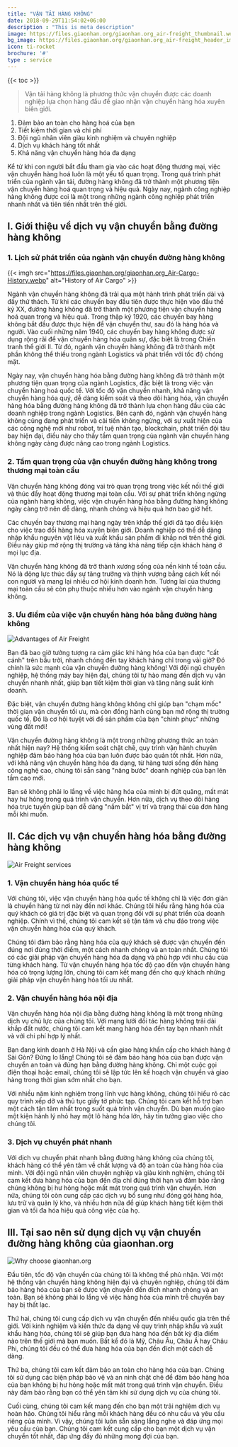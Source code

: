 ```yaml
---
title: "VẬN TẢI HÀNG KHÔNG"
date: 2018-09-29T11:54:02+06:00
description : "This is meta description"
image: https://files.giaonhan.org/giaonhan.org_air-freight_thumbnail.webp
bg_image: https://files.giaonhan.org/giaonhan.org_air-freight_header_img.webp
icon: ti-rocket
brochure: '#'
type : service
---
```

{{< toc >}}

>Vận tải hàng không là phương thức vận chuyển được các doanh nghiệp lựa chọn hàng đầu để giao nhận vận chuyển hàng hóa xuyên biên giới.

1. Đảm bảo an toàn cho hàng hoá của bạn
2. Tiết kiệm thời gian và chi phí
3. Đội ngũ nhân viên giàu kinh nghiệm và chuyên nghiệp
4. Dịch vụ khách hàng tốt nhất
5. Khả năng vận chuyển hàng hóa đa dạng

Kể từ khi con người bắt đầu tham gia vào các hoạt động thương mại, việc vận chuyển hàng hoá luôn là một yếu tố quan trọng. Trong quá trình phát triển của ngành vận tải, đường hàng không đã trở thành một phương tiện vận chuyển hàng hoá quan trọng và hiệu quả. Ngày nay, ngành công nghiệp hàng không được coi là một trong những ngành công nghiệp phát triển nhanh nhất và tiên tiến nhất trên thế giới.

## I. Giới thiệu về dịch vụ vận chuyển bằng đường hàng không

### 1. Lịch sử phát triển của ngành vận chuyển đường hàng không
{{< imgh src="https://files.giaonhan.org/giaonhan.org_Air-Cargo-History.webp" alt="History of Air Cargo" >}}

Ngành vận chuyển hàng không đã trải qua một hành trình phát triển dài và đầy thử thách. Từ khi các chuyến bay đầu tiên được thực hiện vào đầu thế kỷ XX, đường hàng không đã trở thành một phương tiện vận chuyển hàng hoá quan trọng và hiệu quả. Trong thập kỷ 1920, các chuyến bay hàng không bắt đầu được thực hiện để vận chuyển thư, sau đó là hàng hóa và người. Vào cuối những năm 1940, các chuyến bay hàng không được sử dụng rộng rãi để vận chuyển hàng hóa quân sự, đặc biệt là trong Chiến tranh thế giới II. Từ đó, ngành vận chuyển hàng không đã trở thành một phần không thể thiếu trong ngành Logistics và phát triển với tốc độ chóng mặt.

Ngày nay, vận chuyển hàng hóa bằng đường hàng không đã trở thành một phương tiện quan trọng của ngành Logistics, đặc biệt là trong việc vận chuyển hàng hoá quốc tế. Với tốc độ vận chuyển nhanh, khả năng vận chuyển hàng hóa quý, dễ dàng kiểm soát và theo dõi hàng hóa, vận chuyển hàng hóa bằng đường hàng không đã trở thành lựa chọn hàng đầu của các doanh nghiệp trong ngành Logistics. Bên cạnh đó, ngành vận chuyển hàng không cũng đang phát triển và cải tiến không ngừng, với sự xuất hiện của các công nghệ mới như robot, trí tuệ nhân tạo, blockchain, phát triển đội tàu bay hiện đại, điều này cho thấy tầm quan trọng của ngành vận chuyển hàng không ngày càng được nâng cao trong ngành Logistics.

### 2. Tầm quan trọng của vận chuyển đường hàng không trong thương mại toàn cầu

Vận chuyển hàng không đóng vai trò quan trọng trong việc kết nối thế giới và thúc đẩy hoạt động thương mại toàn cầu. Với sự phát triển không ngừng của ngành hàng không, việc vận chuyển hàng hóa bằng đường hàng không ngày càng trở nên dễ dàng, nhanh chóng và hiệu quả hơn bao giờ hết.

Các chuyến bay thương mại hàng ngày trên khắp thế giới đã tạo điều kiện cho việc trao đổi hàng hóa xuyên biên giới. Doanh nghiệp có thể dễ dàng nhập khẩu nguyên vật liệu và xuất khẩu sản phẩm đi khắp nơi trên thế giới. Điều này giúp mở rộng thị trường và tăng khả năng tiếp cận khách hàng ở mọi lục địa.

Vận chuyển hàng không đã trở thành xương sống của nền kinh tế toàn cầu. Nó là động lực thúc đẩy sự tăng trưởng và thịnh vượng bằng cách kết nối con người và mang lại nhiều cơ hội kinh doanh hơn. Tương lai của thương mại toàn cầu sẽ còn phụ thuộc nhiều hơn vào ngành vận chuyển hàng không.

### 3. Ưu điểm của việc vận chuyển hàng hóa bằng đường hàng không

![Advantages of Air Freight](https://files.giaonhan.org/giaonhan.org_Advantages-of-Air-Freight.webp)

Bạn đã bao giờ tưởng tượng ra cảm giác khi hàng hóa của bạn được "cất cánh" trên bầu trời, nhanh chóng đến tay khách hàng chỉ trong vài giờ? Đó chính là sức mạnh của vận chuyển đường hàng không! Với đội ngũ chuyên nghiệp, hệ thống máy bay hiện đại, chúng tôi tự hào mang đến dịch vụ vận chuyển nhanh nhất, giúp bạn tiết kiệm thời gian và tăng năng suất kinh doanh.

Đặc biệt, vận chuyển đường hàng không không chỉ giúp bạn "chạm mốc" thời gian vận chuyển tối ưu, mà còn đồng hành cùng bạn mở rộng thị trường quốc tế. Đó là cơ hội tuyệt vời để sản phẩm của bạn "chinh phục" những vùng đất mới!

Vận chuyển đường hàng không là một trong những phương thức an toàn nhất hiện nay? Hệ thống kiểm soát chặt chẽ, quy trình vận hành chuyên nghiệp đảm bảo hàng hóa của bạn luôn được bảo quản tốt nhất. Hơn nữa, với khả năng vận chuyển hàng hóa đa dạng, từ hàng tươi sống đến hàng công nghệ cao, chúng tôi sẵn sàng "nâng bước" doanh nghiệp của bạn lên tầm cao mới.

Bạn sẽ không phải lo lắng về việc hàng hóa của mình bị đứt quãng, mất mát hay hư hỏng trong quá trình vận chuyển. Hơn nữa, dịch vụ theo dõi hàng hóa trực tuyến giúp bạn dễ dàng "nắm bắt" vị trí và trạng thái của đơn hàng mỗi khi muốn.

## II. Các dịch vụ vận chuyển hàng hóa bằng đường hàng không

![Air Freight services](https://files.giaonhan.org/giaonhan.org_Air-Freight-services.webp)

### 1. Vận chuyển hàng hóa quốc tế

Với chúng tôi, việc vận chuyển hàng hóa quốc tế không chỉ là việc đơn giản là chuyển hàng từ nơi này đến nơi khác. Chúng tôi hiểu rằng hàng hóa của quý khách có giá trị đặc biệt và quan trọng đối với sự phát triển của doanh nghiệp. Chính vì thế, chúng tôi cam kết sẽ tận tâm và chu đáo trong việc vận chuyển hàng hóa của quý khách.

Chúng tôi đảm bảo rằng hàng hóa của quý khách sẽ được vận chuyển đến đúng nơi đúng thời điểm, một cách nhanh chóng và an toàn nhất. Chúng tôi có các giải pháp vận chuyển hàng hóa đa dạng và phù hợp với nhu cầu của từng khách hàng. Từ vận chuyển hàng hóa tốc độ cao đến vận chuyển hàng hóa có trọng lượng lớn, chúng tôi cam kết mang đến cho quý khách những giải pháp vận chuyển hàng hóa tối ưu nhất.

### 2. Vận chuyển hàng hóa nội địa

Vận chuyển hàng hóa nội địa bằng đường hàng không là một trong những dịch vụ chủ lực của chúng tôi. Với mạng lưới đối tác hàng không trải dài khắp đất nước, chúng tôi cam kết mang hàng hóa đến tay bạn nhanh nhất và với chi phí hợp lý nhất.

Bạn đang kinh doanh ở Hà Nội và cần giao hàng khẩn cấp cho khách hàng ở Sài Gòn? Đừng lo lắng! Chúng tôi sẽ đảm bảo hàng hóa của bạn được vận chuyển an toàn và đúng hạn bằng đường hàng không. Chỉ một cuộc gọi điện thoại hoặc email, chúng tôi sẽ lập tức lên kế hoạch vận chuyển và giao hàng trong thời gian sớm nhất cho bạn.

Với nhiều năm kinh nghiệm trong lĩnh vực hàng không, chúng tôi hiểu rõ các quy trình xếp dỡ và thủ tục giấy tờ phức tạp. Chúng tôi cam kết hỗ trợ bạn một cách tận tâm nhất trong suốt quá trình vận chuyển. Dù bạn muốn giao một kiện hành lý nhỏ hay một lô hàng hóa lớn, hãy tin tưởng giao việc cho chúng tôi.

### 3. Dịch vụ chuyển phát nhanh

Với dịch vụ chuyển phát nhanh bằng đường hàng không của chúng tôi, khách hàng có thể yên tâm về chất lượng và độ an toàn của hàng hóa của mình. Với đội ngũ nhân viên chuyên nghiệp và giàu kinh nghiệm, chúng tôi cam kết đưa hàng hóa của bạn đến địa chỉ đúng thời hạn và đảm bảo rằng chúng không bị hư hỏng hoặc mất mát trong quá trình vận chuyển. Hơn nữa, chúng tôi còn cung cấp các dịch vụ bổ sung như đóng gói hàng hóa, lưu trữ và quản lý kho, và nhiều hơn nữa để giúp khách hàng tiết kiệm thời gian và tối đa hóa hiệu quả công việc của họ.

## III. Tại sao nên sử dụng dịch vụ vận chuyển đường hàng không của giaonhan.org

![Why choose giaonhan.org](https://files.giaonhan.org/giaonhan.org_why-choose-us.webp)

Đầu tiên, tốc độ vận chuyển của chúng tôi là không thể phủ nhận. Với một hệ thống vận chuyển hàng không hiện đại và chuyên nghiệp, chúng tôi đảm bảo hàng hóa của bạn sẽ được vận chuyển đến đích nhanh chóng và an toàn. Bạn sẽ không phải lo lắng về việc hàng hóa của mình trễ chuyến bay hay bị thất lạc.

Thứ hai, chúng tôi cung cấp dịch vụ vận chuyển đến nhiều quốc gia trên thế giới. Với kinh nghiệm và kiến thức đa dạng về quy trình nhập khẩu và xuất khẩu hàng hóa, chúng tôi sẽ giúp bạn đưa hàng hóa đến bất kỳ địa điểm nào trên thế giới mà bạn muốn. Bất kể đó là Mỹ, Châu Âu, Châu Á hay Châu Phi, chúng tôi đều có thể đưa hàng hóa của bạn đến đích một cách dễ dàng.

Thứ ba, chúng tôi cam kết đảm bảo an toàn cho hàng hóa của bạn. Chúng tôi sử dụng các biện pháp bảo vệ và an ninh chặt chẽ để đảm bảo hàng hóa của bạn không bị hư hỏng hoặc mất mát trong quá trình vận chuyển. Điều này đảm bảo rằng bạn có thể yên tâm khi sử dụng dịch vụ của chúng tôi.

Cuối cùng, chúng tôi cam kết mang đến cho bạn một trải nghiệm dịch vụ hoàn hảo. Chúng tôi hiểu rằng mỗi khách hàng đều có nhu cầu và yêu cầu riêng của mình. Vì vậy, chúng tôi luôn sẵn sàng lắng nghe và đáp ứng mọi yêu cầu của bạn. Chúng tôi cam kết cung cấp cho bạn một dịch vụ vận chuyển tốt nhất, đáp ứng đầy đủ những mong đợi của bạn.
